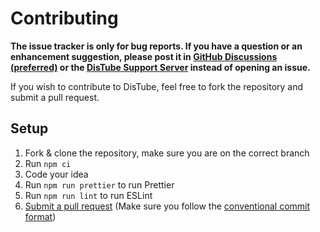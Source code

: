 # Contributing

**The issue tracker is only for bug reports. If you have a question or an enhancement suggestion, please post it in [GitHub Discussions (preferred)](https://github.com/skick1234/DisTube/discussions) or the [DisTube Support Server](https://discord.gg/feaDd9h) instead of opening an issue.**

If you wish to contribute to DisTube, feel free to fork the repository and submit a pull request.

## Setup

1. Fork & clone the repository, make sure you are on the correct branch
2. Run `npm ci`
3. Code your idea
4. Run `npm run prettier` to run Prettier
5. Run `npm run lint` to run ESLint
6. [Submit a pull request](https://github.com/skick1234/DisTube/compare) (Make sure you follow the [conventional commit format](https://www.conventionalcommits.org/en/v1.0.0/))